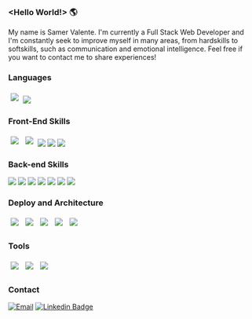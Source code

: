 ### <Hello World!> 🌎

My name is Samer Valente. I'm currently a Full Stack Web Developer and I'm constantly seek to improve myself in many areas, from hardskills to softskills, such as communication and emotional intelligence. Feel free if you want to contact me to share experiences!

<!-- <div align="center">
  <a href="https://github.com/samervalente">
  <img height="180em" src="https://github-readme-stats.vercel.app/api?username=samervalente&show_icons=true&theme=dracula&include_all_commits=true&count_private=true" />
  <img height="180em" src="https://github-readme-stats.vercel.app/api/top-langs/?username=samervalente&layout=compact&langs_count=7&theme=dracula" />
</div> -->


### Languages
  <div>
       <img style='margin: 5px;' src="https://img.shields.io/badge/javascript%20-%2320232a.svg?&style=for-the-badge&color=F7DF1E&logo=javascript&logoColor=000000" />
    <img src="https://img.shields.io/badge/TypeScript-007ACC?style=for-the-badge&logo=typescript&logoColor=white" />
  </div>
  
### Front-End Skills
  <div>
    <img style='margin: 5px;' src="https://img.shields.io/badge/CSS3-black.svg?&style=for-the-badge&color=black&logo=CSS3&logoColor=blue"/>
    <img style='margin: 5px;' src="https://img.shields.io/badge/HTML5%20-%2320232a.svg?&style=for-the-badge&color=black&logo=HTML5&logoColor=orange"/>
    <img src="https://img.shields.io/badge/React-black?style=for-the-badge&logo=react&logoColor=61DAFB" />
   <img src="https://img.shields.io/badge/Next-black?style=for-the-badge&logo=next.js&logoColor=white" />
    <img src="https://img.shields.io/badge/Cypress-black?style=for-the-badge&logo=cypress&logoColor=green" />
  
  </div>
  
### Back-end Skills
  <div> 
    <img src="https://img.shields.io/badge/Node.js-black?style=for-the-badge&logo=nodedotjs&logoColor=339933" />
    <img src="https://img.shields.io/badge/Express.js-black?style=for-the-badge&logo=express&logoColor=red" />
    <img src="https://img.shields.io/badge/MongoDB-black?style=for-the-badge&logo=mongodb&logoColor=4EA94B" />
    <img src="https://img.shields.io/badge/PostgreSQL-black?style=for-the-badge&logo=postgresql&logoColor=316192" />
    <img src="https://img.shields.io/badge/Prisma-black?style=for-the-badge&logo=Prisma&logoColor=3982CE" />
    <img src="https://img.shields.io/badge/Jest-black?style=for-the-badge&logo=jest&logoColor=C21325" />
    <img src="https://img.shields.io/badge/JWT-black?style=for-the-badge&logo=JSON%20web%20tokens&logoColor=white" />
    
    
  </div>

### Deploy and Architecture
  <div> 
    <img style='margin: 5px;' src="https://img.shields.io/badge/Heroku%20-%2320232a.svg?&style=for-the-badge&color=black&logo=Heroku&logoColor=430098"/>     <img style='margin: 5px;' src="https://img.shields.io/badge/Vercel%20-%2320232a.svg?&style=for-the-badge&color=black&logo=Vercel&logoColor=ffffff"/>
    <img style='margin: 5px;' src="https://img.shields.io/badge/Amazon_AWS-black?style=for-the-badge&logo=amazonaws&logoColor=FF9900"/>
    <img style='margin: 5px;' src="https://img.shields.io/badge/Nginx-black?style=for-the-badge&logo=nginx&logoColor=009639"/>
    <img style='margin: 5px;' src="https://img.shields.io/badge/Docker-black?style=for-the-badge&logo=docker&logoColor=2CA5E0"/>
  </div>
  
### Tools
 <div> 
    <img style='margin: 5px;' src="https://img.shields.io/badge/Slack-4A154B?style=for-the-badge&logo=slack&logoColor=white"/>     
    <img style='margin: 5px;' src="https://img.shields.io/badge/Trello-0052CC?style=for-the-badge&logo=trello&logoColor=white"/>
    <img style='margin: 5px;' src="https://img.shields.io/badge/GitHub_Actions-2088FF?style=for-the-badge&logo=github-actions&logoColor=white"/>
  </div>
 
### Contact
<div align="left">
  
  [![Email](https://img.shields.io/badge/Gmail-D14836?style=for-the-badge&logo=gmail&logoColor=white)](mailto:samervalente@gmail.com)
  [![Linkedin Badge](https://img.shields.io/badge/LinkedIn-0077B5?style=for-the-badge&logo=linkedin&logoColor=white)](https://www.linkedin.com/in/samervalente/)
</div>

  
  
  

